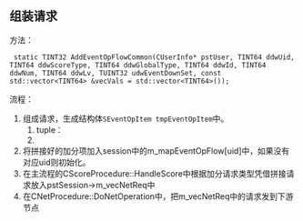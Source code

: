 ## 组装请求

方法：    

` static TINT32 AddEventOpFlowCommon(CUserInfo* pstUser, TINT64 ddwUid, TINT64 ddwScoreType, TINT64 ddwGlobalType, TINT64 ddwId, TINT64 ddwNum, TINT64 ddwLv, TUINT32 udwEventDownSet, const std::vector<TINT64> &vecVals = std::vector<TINT64>());`

流程：

1. 组成请求，生成结构体`SEventOpItem tmpEventOpItem`中。
   1. tuple：
   1. 
2. 将拼接好的加分项加入session中的m_mapEventOpFlow[uid]中，如果没有对应uid则初始化。
3. 在主流程的CScoreProcedure::HandleScore中根据加分请求类型凭借拼接请求放入pstSession->m_vecNetReq中
4. 在CNetProcedure::DoNetOperation中，把m_vecNetReq中的请求发到下游节点

